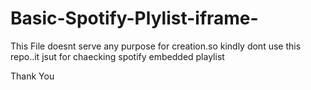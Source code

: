 # Basic-Spotify-Plylist-iframe-


This File doesnt serve any purpose for creation.so kindly dont use this repo..it jsut for chaecking spotify embedded playlist

Thank You
